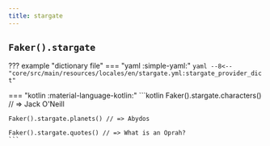 ```yaml
---
title: stargate
---
```


## `Faker().stargate`

??? example "dictionary file"
    === "yaml :simple-yaml:"
        ```yaml
        --8<-- "core/src/main/resources/locales/en/stargate.yml:stargate_provider_dict"
        ```

=== "kotlin :material-language-kotlin:"
    ```kotlin
    Faker().stargate.characters() // => Jack O'Neill

    Faker().stargate.planets() // => Abydos

    Faker().stargate.quotes() // => What is an Oprah?
    ```
